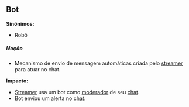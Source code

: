## Bot

**Sinônimos:**
* Robô<br>
##### Noção 
* Mecanismo de envio de mensagem automáticas criada pelo [streamer](Streamer) para atuar no chat.

**Impacto:**
* [Streamer](Streamer) usa um bot como [moderador](Moderador) de seu [chat](Group-Chat).
* Bot enviou um alerta no [chat](Group-Chat).